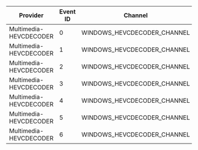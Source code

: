 Provider                |  Event ID  |  Channel                      |  Message
------------------------|------------|-------------------------------|---------
Multimedia-HEVCDECODER  |  0         |  WINDOWS_HEVCDECODER_CHANNEL  |
Multimedia-HEVCDECODER  |  1         |  WINDOWS_HEVCDECODER_CHANNEL  |
Multimedia-HEVCDECODER  |  2         |  WINDOWS_HEVCDECODER_CHANNEL  |
Multimedia-HEVCDECODER  |  3         |  WINDOWS_HEVCDECODER_CHANNEL  |
Multimedia-HEVCDECODER  |  4         |  WINDOWS_HEVCDECODER_CHANNEL  |
Multimedia-HEVCDECODER  |  5         |  WINDOWS_HEVCDECODER_CHANNEL  |
Multimedia-HEVCDECODER  |  6         |  WINDOWS_HEVCDECODER_CHANNEL  |